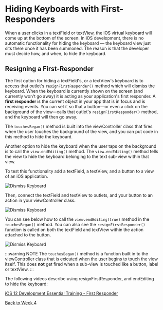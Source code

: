 # Hiding Keyboards with First-Responders

When a user clicks in a textField or textView, the iOS virtual keyboard will come up at the bottom of the screen.  In iOS development, there is no automatic functionality for hiding the keyboard — the keyboard view just sits there once it has been summoned.  The reason is that the developer must decide how, and when, to hide the keyboard.

## Resigning a First-Responder

The first option for hiding a textField's, or a textView's keyboard is to access that outlet's ``resignFirstResponder()`` method which will dismiss the keyboard.  When the keyboard is currently shown on the screen (and currently won't go away) it is acting as your application's first responder.  A **first responder** is the current object in your app that is in focus and is receiving events.  You can set it so that a button—or even a click on the background of the view—calls that outlet's ``resignFirstResponder()`` method, and the keyboard will then go away.  

The ``touchesBegan()`` method is built into the viewController class that fires when the user touches the background of the view, and you can put code in this method to hide the keyboard.

Another option to hide the keyboard when the user taps on the background is to call the ``view.endEditing()`` method.  The ``view.endEditing()`` method tells the view to hide the keyboard belonging to the text sub-view within that view.  

To test this functionality add a textField, a textView, and a button to a view of an iOS application.

![Dismiss Keyboard](/F2020/assets/img/KeyResponder_1.png)

Then, connect the textField and textView to outlets, and your button to an action in your viewController class.

![Dismiss Keyboard](/F2020/assets/img/KeyResponder_2.png)

You can see below how to call the ``view.endEditing(true)`` method in the ``touchesBegan()`` method.  You can also see the ``resignFirstResponder()`` function is called on both the textField and textView within the action attached to the button.

![Dismiss Keyboard](/F2020/assets/img/KeyResponder_3.png)

:::warning NOTE
The ``touchesBegan()`` method is a function built in to the viewController class that is exicuted when the user begins to touch the view itself.  This does **not** get fired when a sub-view is touched like a button, label or textView.
:::

The following videos describe using resignFirstResponder, and endEditing to hide the keyboard:

[iOS 12 Development Essential Training - First Responder <Badge text="LinkedIn Learning"/>](https://www.linkedin.com/learning/ios-12-development-essential-training-1-fundamentals-ui-and-architecture/first-responders?u=2199673)

[Back to Week 4](./index.md#during-class)
